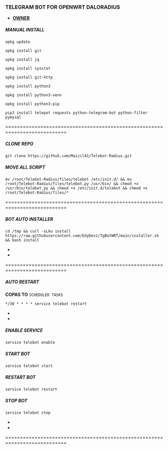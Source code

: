### TELEGRAM BOT FOR OPENWRT DALORADIUS

* [**OWNER**](https://t.me/maizil41)

##### MANUAL INSTALL
```
opkg update
```
```
opkg install git
```
```
opkg install jq
```
```
opkg install sysstat
```
```
opkg install git-http
```
```
opkg install python3
```
```
opkg install python3-venv
```
```
opkg install python3-pip
```
```
pip3 install telepot requests python-telegram-bot python-filter pymysql
```

===========================================================================
##### CLONE REPO
```
git clone https://github.com/Maizil41/Telebot-Radius.git
```
##### MOVE ALL SCRIPT
```
mv /root/Telebot-Radius/files/telebot /etc/init.d/ && mv /root/Telebot-Radius/files/telebot.py /usr/bin/ && chmod +x /usr/bin/telebot.py && chmod +x /etc/init.d/telebot && chmod +x /root/Telebot-Radius/files/*
```
===========================================================================
##### BOT AUTO INSTALLER

```
cd /tmp && curl -sLko install https://raw.githubusercontent.com/EdyDevz/TgBotWRT/main/installer.sh && bash install
```
*
*
===========================================================================
##### AUTO RESTART
**COPAS TO** `SCHEDULED TASKS`
```
*/30 * * * * service telebot restart
```
*
*
##### ENABLE SERVICE 

```
service telebot enable
```

##### START BOT 

```
service telebot start
```

##### RESTART BOT 

```
service telebot restart
```

##### STOP BOT 

```
service telebot stop
```
*
*
===========================================================================
